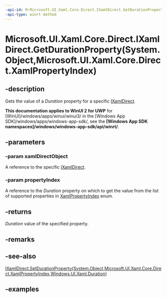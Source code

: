 ```yaml
---
-api-id: M:Microsoft.UI.Xaml.Core.Direct.IXamlDirect.GetDurationProperty(System.Object,Microsoft.UI.Xaml.Core.Direct.XamlPropertyIndex)
-api-type: winrt method
---
```


# Microsoft.UI.Xaml.Core.Direct.IXamlDirect.GetDurationProperty(System.Object,Microsoft.UI.Xaml.Core.Direct.XamlPropertyIndex)

<!--
public Windows.UI.Xaml.Duration GetDurationProperty (object xamlDirectObject, Microsoft.UI.Xaml.Core.Direct.XamlPropertyIndex propertyIndex);
-->

## -description

Gets the value of a _Duration_ property for a specific [IXamlDirect](ixamldirect.md).

**This documentation applies to WinUI 2 for UWP** for [WinUI]/windows/apps/winui/winui3/ in the [Windows App SDK]/windows/apps/windows-app-sdk/, see the **[Windows App SDK namespaces]/windows/windows-app-sdk/api/winrt/**.

## -parameters

### -param xamlDirectObject

A reference to the specific [IXamlDirect](ixamldirect.md).

### -param propertyIndex

A reference to the _Duration_ property on which to get the value from the list of supported properties in [XamlPropertyIndex](xamlpropertyindex.md) enum.

## -returns

_Duration_ value of the specified property.

## -remarks

## -see-also

[IXamlDirect.SetDurationProperty(System.Object,Microsoft.UI.Xaml.Core.Direct.XamlPropertyIndex,Windows.UI.Xaml.Duration)](ixamldirect_setdurationproperty_91933667.md)

## -examples

